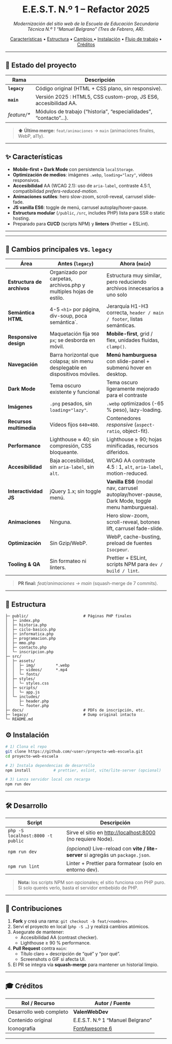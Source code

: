 <h1 align="center">
  E.E.S.T. N.º 1 – Refactor 2025
</h1>

<p align="center">
  <em>Modernización del sitio web de la Escuela de Educación Secundaria Técnica N.º 1 “Manuel Belgrano” (Tres de Febrero, AR).</em>
</p>

<p align="center">
  <a href="#características">Características</a> •
  <a href="#estructura">Estructura</a> •
  <a href="	#cambios-principales-vs-legacy">Cambios </a> •
  <a href="#instalación">Instalación</a> •
  <a href="#desarrollo">Flujo de trabajo</a> •
  <a href="#créditos">Créditos</a>
</p>

---

## 📌 Estado del proyecto

| Rama | Descripción |
|------|-------------|
| **`legacy`** | Código original (HTML + CSS plano, sin responsive). |
| **`main`**  | Versión 2025 : HTML5, CSS custom-prop, JS ES6, accesibilidad AA. |
| _feature/*_ | Módulos de trabajo (“historia”, “especialidades”, “contacto”…). |

> **⬆️ Último merge:** `feat/animaciones` → `main` (animaciones finales, WebP, a11y).

---

## ✨ Características

- **Mobile-first + Dark Mode** con persistencia `localStorage`.
- **Optimización de medios**: imágenes `.webp`, `loading="lazy"`, vídeos responsivos.
- **Accesibilidad** AA (WCAG 2.1): uso de `aria-label`, contraste 4.5:1, compatibilidad *prefers-reduced-motion*.
- **Animaciones sutiles**: hero slow-zoom, scroll-reveal, carrusel slide-fade.
- **JS vanilla ES6**: toggle de menú, carrusel autoplay/hover-pause.
- **Estructura modular** (`/public`, `/src`, includes PHP) lista para SSR o static hosting.
- Preparado para **CI/CD** (scripts NPM) y **linters** (Prettier + ESLint).

---

---

## 📝 Cambios principales vs. `legacy`

| Área | Antes (`legacy`) | Ahora (`main`) |
|------|------------------|----------------|
| **Estructura de archivos** | Organizado por carpetas, archivos.php y multiples hojas de estilo. | Estructura muy similar, pero reduciendo archivos innecesarios a uno solo |
| **Semántica HTML** | 4-5 `<h1>` por página, div-soup, poca semántica`. | Jerarquía H1-H3 correcta, `header / main / footer`, listas semánticas. |
| **Responsive design** | Maquetación fija `960 px`; se desborda en móvil. | **Mobile-first**, grid / flex, unidades fluidas, `clamp()`. |
| **Navegación** | Barra horizontal que colapsa; sin menu desplegable en dispositivos móviles. | **Menú hamburguesa** con slide-panel + submenú hover en desktop. |
| **Dark Mode** | Tema oscuro existente y funcional | Tema oscuro ligeramente mejorado para el contraste |
| **Imágenes** | `.png` pesados, sin `loading="lazy"`. | `.webp` optimizados (-65 % peso), lazy-loading. |
| **Recursos multimedia** | Vídeos fijos `640×480`. | Contenedores *responsive* (`aspect-ratio`, object-fit). |
| **Performance** | Lighthouse ≈ 40; sin compresión, CSS bloqueante. | Lighthouse ≥ 90; hojas minificadas, recursos diferidos. |
| **Accesibilidad** | Baja accesibilidad, sin `aria-label`, sin `alt`. | WCAG AA contraste 4.5 : 1, `alt`, `aria-label`, motion-reduced. |
| **Interactividad JS** | jQuery 1.x; sin toggle menú. | **Vanilla ES6** (modal nav, carrusel autoplay/hover-pause, Dark Mode, toggle menu hamburguesa). |
| **Animaciones** | Ninguna. | Hero slow-zoom, scroll-reveal, botones lift, carrusel fade-slide. |
| **Optimización** | Sin Gzip/WebP. | WebP, cache-busting, preload de fuentes `Isocpeur`. |
| **Tooling & QA** | Sin formateo ni linters. | Prettier + ESLint, scripts NPM para `dev / build / lint`. |

> **PR final:** _feat/animaciones → main_ (squash-merge de 7 commits).

---


## 📂 Estructura

```text
├─ public/                        # Páginas PHP finales
│  ├─ index.php
│  ├─ historia.php
│  ├─ ciclo-basico.php
│  ├─ informatica.php
│  ├─ programacion.php
│  ├─ mmo.php
│  ├─ contacto.php
│  └─ inscripcion.php
├─ src/
│  ├─ assets/
│  │  ├─ img/         *.webp
│  │  ├─ videos/      *.mp4
│  │  └─ fonts/
│  ├─ styles/
│  │  └─ styles.css
│  ├─ scripts/
│  │  └─ app.js
│  └─ includes/
│     ├─ header.php
│     └─ footer.php
├─ docs/                          # PDFs de inscripción, etc.
├─ legacy/                        # Dump original intacto
└─ README.md
```

## ⚙️ Instalación

```bash
# 1) Clona el repo
git clone https://github.com/<user>/proyecto-web-escuela.git
cd proyecto-web-escuela

# 2) Instala dependencias de desarrollo
npm install          # prettier, eslint, vite/lite-server (opcional)

# 3) Lanza servidor local con recarga
npm run dev
```
---

## 🛠️ Desarrollo

| Script            | Descripción                                                     |
|-------------------|-----------------------------------------------------------------|
| `php -S localhost:8000 -t public` | Sirve el sitio en <http://localhost:8000> (no requiere Node). |
| `npm run dev`     | *(opcional)* Live-reload con **vite / lite-server** si agregás un `package.json`. |
| `npm run lint`    | Linter + Prettier para formatear (solo en entorno dev). |

> **Nota:** los scripts NPM son opcionales; el sitio funciona con PHP puro.  
> Si solo querés verlo, basta el servidor embebido de PHP.

---

## 🤝 Contribuciones

1. **Fork** y creá una rama: `git checkout -b feat/<nombre>`.  
2. Serví el proyecto en local (`php -S …`) y realizá cambios atómicos.  
3. Asegurate de mantener:</br>
   - Accesibilidad AA (contrast checker).  
   - Lighthouse ≥ 90 % performance.  
4. **Pull Request** contra `main`:</br>
   - Título claro + descripción de “qué” y “por qué”.  
   - Screenshots o GIF si afecta UI.  
5. El PR se integra vía **squash-merge** para mantener un historial limpio.

---

## 🎓 Créditos

| Rol / Recurso | Autor / Fuente |
|---------------|----------------|
| Desarrollo web completo | **ValenWebDev** |
| Contenido original | E.E.S.T. N.º 1 “Manuel Belgrano” |
| Iconografía | [FontAwesome 6](https://fontawesome.com/) |

---
